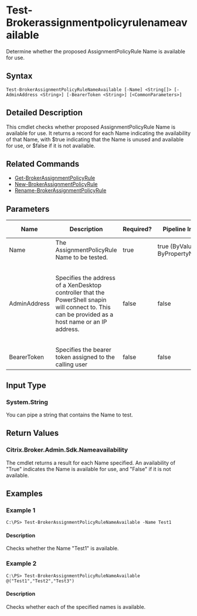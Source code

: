 ﻿
# Test-Brokerassignmentpolicyrulenameavailable
Determine whether the proposed AssignmentPolicyRule Name is available for use.
## Syntax
```
Test-BrokerAssignmentPolicyRuleNameAvailable [-Name] <String[]> [-AdminAddress <String>] [-BearerToken <String>] [<CommonParameters>]
```
## Detailed Description
This cmdlet checks whether proposed AssignmentPolicyRule Name is available for use. It returns a record for each Name indicating the availability of that Name, with \$true indicating that the Name is unused and available for use, or \$false if it is not available.


## Related Commands

* [Get-BrokerAssignmentPolicyRule](./Get-BrokerAssignmentPolicyRule/)
* [New-BrokerAssignmentPolicyRule](./New-BrokerAssignmentPolicyRule/)
* [Rename-BrokerAssignmentPolicyRule](./Rename-BrokerAssignmentPolicyRule/)
## Parameters
| Name   | Description | Required? | Pipeline Input | Default Value |
| --- | --- | --- | --- | --- |
| Name | The AssignmentPolicyRule Name to be tested. | true | true (ByValue, ByPropertyName) |  |
| AdminAddress | Specifies the address of a XenDesktop controller that the PowerShell snapin will connect to. This can be provided as a host name or an IP address. | false | false | Localhost. Once a value is provided by any cmdlet, this value will become the default. |
| BearerToken | Specifies the bearer token assigned to the calling user | false | false |  |

## Input Type

### System.String
You can pipe a string that contains the Name to test.
## Return Values

### Citrix.Broker.Admin.Sdk.Nameavailability
The cmdlet returns a result for each Name specified. An availability of "True" indicates the Name is available for use, and "False" if it is not available.
## Examples

### Example 1
```
C:\PS> Test-BrokerAssignmentPolicyRuleNameAvailable -Name Test1
```
#### Description
Checks whether the Name "Test1" is available.
### Example 2
```
C:\PS> Test-BrokerAssignmentPolicyRuleNameAvailable @("Test1","Test2","Test3")
```
#### Description
Checks whether each of the specified names is available.

